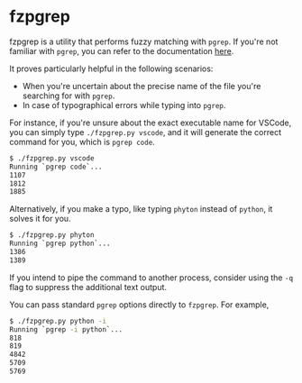 # fzpgrep

fzpgrep is a utility that performs fuzzy matching with `pgrep`. If you're not
familiar with `pgrep`, you can refer to the documentation
[here](https://man7.org/linux/man-pages/man1/pgrep.1.html).

It proves particularly helpful in the following scenarios:

- When you're uncertain about the precise name of the file you're searching for
  with `pgrep`.
- In case of typographical errors while typing into `pgrep`.

For instance, if you're unsure about the exact executable name for VSCode, you
can simply type `./fzpgrep.py vscode`, and it will generate the correct command
for you, which is `pgrep code`.

```bash
$ ./fzpgrep.py vscode
Running `pgrep code`...
1107
1812
1885
```

Alternatively, if you make a typo, like typing `phyton` instead of `python`, it
solves it for you.

```bash
$ ./fzpgrep.py phyton
Running `pgrep python`...
1386
1389
```

If you intend to pipe the command to another process, consider using the `-q`
flag to suppress the additional text output.

You can pass standard `pgrep` options directly to `fzpgrep`. For example,

```bash
$ ./fzpgrep.py python -i
Running `pgrep -i python`...
818
819
4842
5709
5769
```
